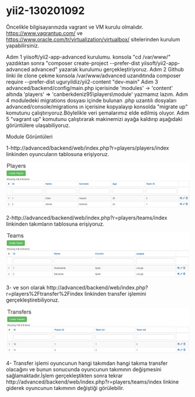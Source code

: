 # yii2-130201092
Öncelikle bilgisayarınızda vagrant ve VM kurulu olmalıdır.
https://www.vagrantup.com/ ve https://www.oracle.com/tr/virtualization/virtualbox/ sitelerinden kurulum yapabilirsiniz.

Adım 1
yiisoft/yii2-app-advanced kurulumu.
konsola "cd /var/www/" yazdıktan sonra "composer create-project --prefer-dist yiisoft/yii2-app-advanced advanced" yazarak kurulumu gerçekleştiriyoruz.
Adım 2
Github linki ile clone çekme
konsola /var/www/advanced uzandıtında composer require --prefer-dist uguryildiz/yii2-content "dev-main"
Adım 3
advanced/backend/config/main.php içerisinde 'modules' -> 'content' altında 'players' => 'canberkdeniz95\players\module' yazmamız lazım.
Adım 4
moduledeki migrations dosyası içinde bulunan .php uzantılı dosyaları advanced/console/migrations ın içerisine kopyalayıp
konsolda "migrate up" komutunu çalıştırıyoruz.Böylelikle veri şemalarımız elde edilmiş oluyor.
Adım 5
"vagrant up" komutunu çalıştırarak makinemizi ayağa kaldırıp aşağıdaki görüntülere ulaşabiliyoruz.

Module Görüntüleri

1-http://advanced/backend/web/index.php?r=players/players/index linkinden oyuncuların tablosuna erişiyoruz.

![Screenshot](Players.png)

2-http://advanced/backend/web/index.php?r=players/teams/index linkinden takımların tablosuna erişiyoruz.

![Screenshot](Teams.png)

3- ve son olarak http://advanced/backend/web/index.php?r=players%2Ftransfer%2Findex linkinden transfer işlemini gerçekleştirebiliyoruz.

![Screenshot](Transfers.png)

4- Transfer işlemi oyuncunun hangi takımdan hangi takıma transfer olacağını ve bunun sonucunda oyuncunun takımının değişmesini sağlamaktadır.İşlem gerçekleştikten sonra tekrar http://advanced/backend/web/index.php?r=players/teams/index linkine giderek oyuncunun takımının değiştiği görülebilir.
